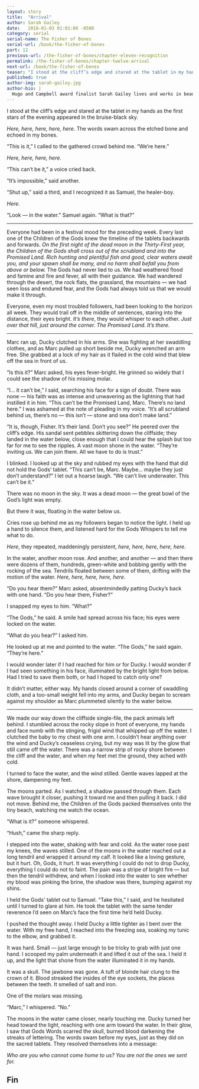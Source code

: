 ```yaml
---
layout: story
title:  "Arrival"
author: Sarah Gailey
date:   2018-01-03 01:01:00 -0500
category: serial
serial-name: The Fisher of Bones
serial-url: /book/the-fisher-of-bones
part: 12
previous-url: /the-fisher-of-bones/chapter-eleven-recognition
permalink: /the-fisher-of-bones/chapter-twelve-arrival
next-url: /book/the-fisher-of-bones
teaser: "I stood at the cliff’s edge and stared at the tablet in my hands as the first stars of the evening appeared in the bruise-black sky."
published: true
author-img: sarah-gailey.jpg
author-bio: |
  Hugo and Campbell award finalist Sarah Gailey lives and works in beautiful Portland, Oregon. Their nonfiction has been published by _Mashable_ and the _Boston Globe_, and their fiction has been published internationally. They are a regular contributor for _Tor.com_ and _Barnes & Noble_. You can find links to their work at [www.sarahgailey.com](http://www.sarahgailey.com). They tweet [@gaileyfrey](http://twitter.com/gaileyfrey).
---
```


I stood at the cliff’s edge and stared at the tablet in my hands as the first stars of the evening appeared in the bruise-black sky.

*Here, here, here, here, here*. The words swam across the etched bone and echoed in my bones.

“This is it,” I called to the gathered crowd behind me. “We’re here.”

*Here, here, here, here.*

“This can’t be it,” a voice cried back.

“It’s impossible,” said another.

“Shut up,” said a third, and I recognized it as Samuel, the healer-boy.

*Here.*

“Look — in the water.” Samuel again. “What is that?”

----

Everyone had been in a festival mood for the preceding week. Every last one of the Children of the Gods knew the timeline of the tablets backwards and forwards. *On the first night of the dead moon in the Thirty-First year, the Children of the Gods shall cross out of the scrubland and into the Promised Land. Rich hunting and plentiful fish and good, clear waters await you, and your spawn shall be many, and no harm shall befall you from above or below.* The Gods had never lied to us. We had weathered flood and famine and fire and fever, all with their guidance. We had wandered through the desert, the rock flats, the grassland, the mountains — we had seen loss and endured fear, and the Gods had always told us that we would make it through.

Everyone, even my most troubled followers, had been looking to the horizon all week. They would trail off in the middle of sentences, staring into the distance, their eyes bright. *It’s there*, they would whisper to each other. *Just over that hill, just around the corner. The Promised Land. It’s there*.

----

Marc ran up, Ducky clutched in his arms. She was fighting at her swaddling clothes, and as Marc pulled up short beside me, Ducky wrenched an arm free. She grabbed at a lock of my hair as it flailed in the cold wind that blew off the sea in front of us.

“Is this it?” Marc asked, his eyes fever-bright. He grinned so widely that I could see the shadow of his missing molar.

“I… it can’t be,” I said, searching his face for a sign of doubt. There was none — his faith was as intense and unwavering as the lightning that had instilled it in him. “This can’t be the Promised Land, Marc. There’s no land here.” I was ashamed at the note of pleading in my voice. “It’s all scrubland behind us, there’s no — this isn’t — stone and sea don’t make land.”

“It is, though, Fisher. It’s their land. Don’t you see?” He peered over the cliff’s edge. His sandal sent pebbles skittering down the cliffside; they landed in the water below, close enough that I could hear the splash but too far for me to see the ripples. A vast moon shone in the water. “They’re inviting us. We can join them. All we have to do is trust.”

I blinked. I looked up at the sky and rubbed my eyes with the hand that did not hold the Gods’ tablet. “This can’t be, Marc. Maybe… maybe they just don’t understand?” I let out a hoarse laugh. “We can’t live underwater. This can’t be it.”

There was no moon in the sky. It was a dead moon — the great bowl of the God’s light was empty.

But there it was, floating in the water below us.

Cries rose up behind me as my followers began to notice the light. I held up a hand to silence them, and listened hard for the Gods Whispers to tell me what to do.

*Here*, they repeated, maddeningly persistent, *here, here, here, here, here*.

In the water, another moon rose. And another, and another — and then there were dozens of them, hundreds, green-white and bobbing gently with the rocking of the sea. Tendrils floated between some of them, drifting with the motion of the water. *Here, here, here, here, here*.

“Do you hear them?” Marc asked, absentmindedly patting Ducky’s back with one hand. “Do you hear them, Fisher?”

I snapped my eyes to him. “What?”

“The Gods,” he said. A smile had spread across his face; his eyes were locked on the water.

“What do you hear?” I asked him.

He looked up at me and pointed to the water. “The Gods,” he said again. “They’re here.”

I would wonder later if I had reached for him or for Ducky. I would wonder if I had seen something in his face, illuminated by the bright light from below. Had I tried to save them both, or had I hoped to catch only one?

It didn’t matter, either way. My hands closed around a corner of swaddling cloth, and a too-small weight fell into my arms, and Ducky began to scream against my shoulder as Marc plummeted silently to the water below.

----

We made our way down the cliffside single-file, the pack animals left behind. I stumbled across the rocky slope in front of everyone, my hands and face numb with the stinging, frigid wind that whipped up off the water. I clutched the baby to my chest with one arm. I couldn’t hear anything over the wind and Ducky’s ceaseless crying, but my way was lit by the glow that still came off the water. There was a narrow strip of rocky shore between the cliff and the water, and when my feet met the ground, they ached with cold.

I turned to face the water, and the wind stilled. Gentle waves lapped at the shore, dampening my feet.

The moons parted. As I watched, a shadow passed through them. Each wave brought it closer, pushing it toward me and then pulling it back. I did not move. Behind me, the Children of the Gods packed themselves onto the tiny beach, watching me watch the ocean.

“What is it?” someone whispered.

“Hush,” came the sharp reply.

I stepped into the water, shaking with fear and cold. As the water rose past my knees, the waves stilled. One of the moons in the water reached out a long tendril and wrapped it around my calf. It looked like a loving gesture, but it hurt. Oh, Gods, it hurt. It was everything I could do not to drop Ducky, everything I could do not to faint. The pain was a stripe of bright fire — but then the tendril withdrew, and when I looked into the water to see whether my blood was pinking the brine, the shadow was there, bumping against my shins.

I held the Gods' tablet out to Samuel. “Take this,” I said, and he hesitated until I turned to glare at him. He took the tablet with the same tender reverence I’d seen on Marc’s face the first time he’d held Ducky.

I pushed the thought away. I held Ducky a little tighter as I bent over the water. With my free hand, I reached into the freezing sea, soaking my tunic to the elbow, and grabbed it.

It was hard. Small — just large enough to be tricky to grab with just one hand. I scooped my palm underneath it and lifted it out of the sea. I held it up, and the light that shone from the water illuminated it in my hands.

It was a skull. The jawbone was gone. A tuft of blonde hair clung to the crown of it. Blood streaked the insides of the eye sockets, the places between the teeth. It smelled of salt and iron.

One of the molars was missing.

“Marc,” I whispered. “No.”

The moons in the water came closer, nearly touching me. Ducky turned her head toward the light, reaching with one arm toward the water. In their glow, I saw that Gods Words scarred the skull, burned blood darkening the streaks of lettering. The words swam before my eyes, just as they did on the sacred tablets. They resolved themselves into a message:

*Who are you who cannot come home to us? You are not the ones we sent for.*

## Fin
